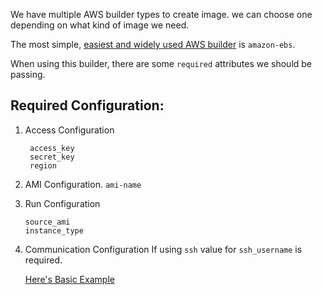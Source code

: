 We have multiple AWS builder types to create image. we can choose one depending on what kind of image we need.

The most simple, [easiest and widely used AWS builder](https://www.packer.io/docs/builders/amazon-ebs.html) is `amazon-ebs`. 

When using this builder, there are some `required` attributes we should be passing.

Required Configuration:
----------------------
1. Access Configuration
    ```
     access_key
     secret_key
     region
    ```

2. AMI Configuration. 
    `ami-name`

3. Run Configuration
   
   ```
   source_ami
   instance_type
   
   ```
4. Communication Configuration
    If using `ssh` value for `ssh_username` is required.

    [Here's Basic Example](./sample.json)



    